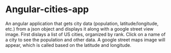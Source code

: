 # Angular-cities-app
An angular application that gets city data (population, latitude/longitude, etc.) from a json object and displays it along with a google street view image. First dislays a list of US cities, organized by rank. Click on a name of a city to see the population and other data. A google street maps image will appear, which is called based on the latitude and longitude. 
